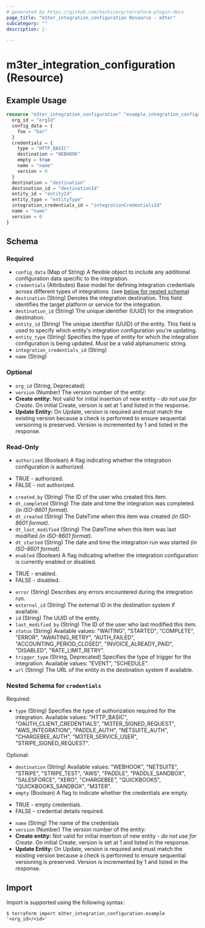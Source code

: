 ```yaml
---
# generated by https://github.com/hashicorp/terraform-plugin-docs
page_title: "m3ter_integration_configuration Resource - m3ter"
subcategory: ""
description: |-
  
---
```


# m3ter_integration_configuration (Resource)



## Example Usage

```terraform
resource "m3ter_integration_configuration" "example_integration_configuration" {
  org_id = "orgId"
  config_data = {
    foo = "bar"
  }
  credentials = {
    type = "HTTP_BASIC"
    destination = "WEBHOOK"
    empty = true
    name = "name"
    version = 0
  }
  destination = "destination"
  destination_id = "destinationId"
  entity_id = "entityId"
  entity_type = "entityType"
  integration_credentials_id = "integrationCredentialsId"
  name = "name"
  version = 0
}
```

<!-- schema generated by tfplugindocs -->
## Schema

### Required

- `config_data` (Map of String) A flexible object to include any additional configuration data specific to the integration.
- `credentials` (Attributes) Base model for defining integration credentials across different types of integrations. (see [below for nested schema](#nestedatt--credentials))
- `destination` (String) Denotes the integration destination. This field identifies the target platform or service for the integration.
- `destination_id` (String) The unique identifier (UUID) for the integration destination.
- `entity_id` (String) The unique identifier (UUID) of the entity. This field is used to specify which entity's integration configuration you're updating.
- `entity_type` (String) Specifies the type of entity for which the integration configuration is being updated. Must be a valid alphanumeric string.
- `integration_credentials_id` (String)
- `name` (String)

### Optional

- `org_id` (String, Deprecated)
- `version` (Number) The version number of the entity:
- **Create entity:** Not valid for initial insertion of new entity - *do not use for Create*. On initial Create, version is set at 1 and listed in the response.
- **Update Entity:**  On Update, version is required and must match the existing version because a check is performed to ensure sequential versioning is preserved. Version is incremented by 1 and listed in the response.

### Read-Only

- `authorized` (Boolean) A flag indicating whether the integration configuration is authorized. 

* TRUE - authorized.
* FALSE - not authorized.
- `created_by` (String) The ID of the user who created this item.
- `dt_completed` (String) The date and time the integration was completed. *(in ISO-8601 format)*.
- `dt_created` (String) The DateTime when this item was created *(in ISO-8601 format)*.
- `dt_last_modified` (String) The DateTime when this item was last modified *(in ISO-8601 format)*.
- `dt_started` (String) The date and time the integration run was started *(in ISO-8601 format)*.
- `enabled` (Boolean) A flag indicating whether the integration configuration is currently enabled or disabled.

* TRUE - enabled.
* FALSE - disabled.
- `error` (String) Describes any errors encountered during the integration run.
- `external_id` (String) The external ID in the destination system if available.
- `id` (String) The UUID of the entity.
- `last_modified_by` (String) The ID of the user who last modified this item.
- `status` (String) Available values: "WAITING", "STARTED", "COMPLETE", "ERROR", "AWAITING_RETRY", "AUTH_FAILED", "ACCOUNTING_PERIOD_CLOSED", "INVOICE_ALREADY_PAID", "DISABLED", "RATE_LIMIT_RETRY".
- `trigger_type` (String, Deprecated) Specifies the type of trigger for the integration.
Available values: "EVENT", "SCHEDULE".
- `url` (String) The URL of the entity in the destination system if available.

<a id="nestedatt--credentials"></a>
### Nested Schema for `credentials`

Required:

- `type` (String) Specifies the type of authorization required for the integration.
Available values: "HTTP_BASIC", "OAUTH_CLIENT_CREDENTIALS", "M3TER_SIGNED_REQUEST", "AWS_INTEGRATION", "PADDLE_AUTH", "NETSUITE_AUTH", "CHARGEBEE_AUTH", "M3TER_SERVICE_USER", "STRIPE_SIGNED_REQUEST".

Optional:

- `destination` (String) Available values: "WEBHOOK", "NETSUITE", "STRIPE", "STRIPE_TEST", "AWS", "PADDLE", "PADDLE_SANDBOX", "SALESFORCE", "XERO", "CHARGEBEE", "QUICKBOOKS", "QUICKBOOKS_SANDBOX", "M3TER".
- `empty` (Boolean) A flag to indicate whether the credentials are empty. 

* TRUE - empty credentials.
* FALSE - credential details required.
- `name` (String) The name of the credentials
- `version` (Number) The version number of the entity:
- **Create entity:** Not valid for initial insertion of new entity - *do not use for Create*. On initial Create, version is set at 1 and listed in the response.
- **Update Entity:**  On Update, version is required and must match the existing version because a check is performed to ensure sequential versioning is preserved. Version is incremented by 1 and listed in the response.

## Import

Import is supported using the following syntax:

```shell
$ terraform import m3ter_integration_configuration.example '<org_id>/<id>'
```
